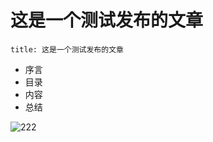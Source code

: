 # 这是一个测试发布的文章

```
title: 这是一个测试发布的文章
```

- 序言
- 目录
- 内容
- 总结

![222](/Users/mrming/Desktop/222.png)